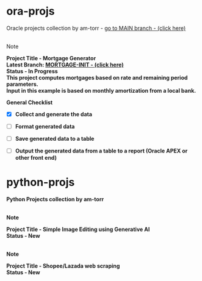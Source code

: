 # ora-projs<br/>
Oracle projects collection by am-torr - [go to MAIN branch - (click here)](https://github.com/am-torr/ora-projs/tree/main)<br/><br/>
> [!NOTE]
> <b>Project Title - Mortgage Generator<b/><br/>
> Latest Branch: [MORTGAGE-INIT - (click here)](https://github.com/am-torr/ora-projs/tree/mortgage-init)<br/>
> Status - In Progress<br/>
> This project computes mortgages based on rate and remaining period parameters.<br/>
> Input in this example is based on monthly amortization from a local bank.<br/>

General Checklist</br>
- [X] Collect and generate the data</br>
- [ ] Format generated data</br>
- [ ] Save generated data to a table</br>
- [ ] Output the generated data from a table to a report (Oracle APEX or other front end)</br>



# python-projs<br/>
Python Projects collection by am-torr<br/><br/>
> [!NOTE]
> Project Title - Simple Image Editing using Generative AI<br/>
> Status - New<br/><br/>

> [!NOTE]
> Project Title - Shopee/Lazada web scraping<br/>
> Status - New<br/><br/>
